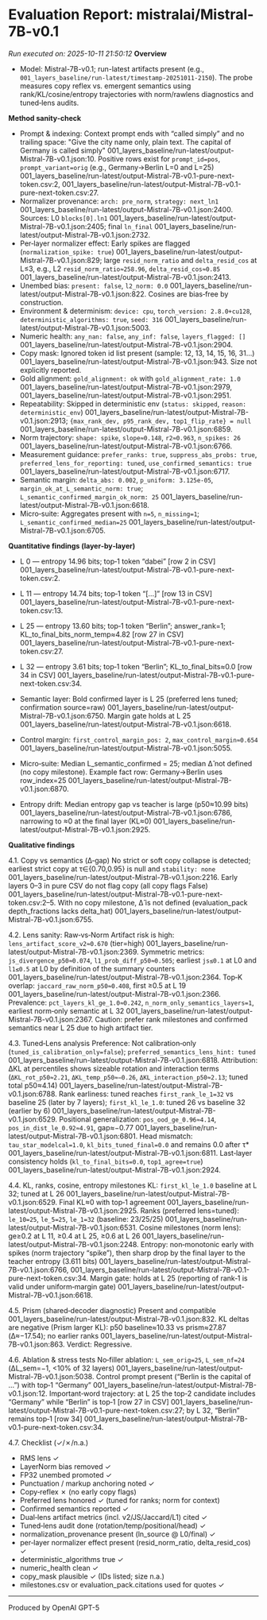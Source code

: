 # Evaluation Report: mistralai/Mistral-7B-v0.1

*Run executed on: 2025-10-11 21:50:12*
**Overview**
- Model: Mistral-7B-v0.1; run-latest artifacts present (e.g., `001_layers_baseline/run-latest/timestamp-20251011-2150`). The probe measures copy reflex vs. emergent semantics using rank/KL/cosine/entropy trajectories with norm/rawlens diagnostics and tuned‑lens audits.

**Method sanity‑check**
- Prompt & indexing: Context prompt ends with “called simply” and no trailing space: "Give the city name only, plain text. The capital of Germany is called simply" 001_layers_baseline/run-latest/output-Mistral-7B-v0.1.json:10. Positive rows exist for `prompt_id=pos`, `prompt_variant=orig` (e.g., Germany→Berlin L=0 and L=25) 001_layers_baseline/run-latest/output-Mistral-7B-v0.1-pure-next-token.csv:2, 001_layers_baseline/run-latest/output-Mistral-7B-v0.1-pure-next-token.csv:27.
- Normalizer provenance: `arch: pre_norm`, `strategy: next_ln1` 001_layers_baseline/run-latest/output-Mistral-7B-v0.1.json:2400. Sources: L0 `blocks[0].ln1` 001_layers_baseline/run-latest/output-Mistral-7B-v0.1.json:2405; final `ln_final` 001_layers_baseline/run-latest/output-Mistral-7B-v0.1.json:2732.
- Per‑layer normalizer effect: Early spikes are flagged (`normalization_spike: true`) 001_layers_baseline/run-latest/output-Mistral-7B-v0.1.json:829; large `resid_norm_ratio` and `delta_resid_cos` at L≤3, e.g., L2 `resid_norm_ratio≈258.96`, `delta_resid_cos≈0.85` 001_layers_baseline/run-latest/output-Mistral-7B-v0.1.json:2413.
- Unembed bias: `present: false`, `l2_norm: 0.0` 001_layers_baseline/run-latest/output-Mistral-7B-v0.1.json:822. Cosines are bias‑free by construction.
- Environment & determinism: `device: cpu`, `torch_version: 2.8.0+cu128`, `deterministic_algorithms: true`, `seed: 316` 001_layers_baseline/run-latest/output-Mistral-7B-v0.1.json:5003.
- Numeric health: `any_nan: false`, `any_inf: false`, `layers_flagged: []` 001_layers_baseline/run-latest/output-Mistral-7B-v0.1.json:2904.
- Copy mask: Ignored token id list present (sample: 12, 13, 14, 15, 16, 31…) 001_layers_baseline/run-latest/output-Mistral-7B-v0.1.json:943. Size not explicitly reported.
- Gold alignment: `gold_alignment: ok` with `gold_alignment_rate: 1.0` 001_layers_baseline/run-latest/output-Mistral-7B-v0.1.json:2979, 001_layers_baseline/run-latest/output-Mistral-7B-v0.1.json:2951.
- Repeatability: Skipped in deterministic env (`status: skipped`, `reason: deterministic_env`) 001_layers_baseline/run-latest/output-Mistral-7B-v0.1.json:2913; `{max_rank_dev, p95_rank_dev, top1_flip_rate} = null` 001_layers_baseline/run-latest/output-Mistral-7B-v0.1.json:6859.
- Norm trajectory: `shape: spike`, `slope≈0.148`, `r2≈0.963`, `n_spikes: 26` 001_layers_baseline/run-latest/output-Mistral-7B-v0.1.json:6766.
- Measurement guidance: `prefer_ranks: true`, `suppress_abs_probs: true`, `preferred_lens_for_reporting: tuned`, `use_confirmed_semantics: true` 001_layers_baseline/run-latest/output-Mistral-7B-v0.1.json:6717.
- Semantic margin: `delta_abs: 0.002`, `p_uniform: 3.125e-05`, `margin_ok_at_L_semantic_norm: true`; `L_semantic_confirmed_margin_ok_norm: 25` 001_layers_baseline/run-latest/output-Mistral-7B-v0.1.json:6618.
- Micro‑suite: Aggregates present with `n=5`, `n_missing=1`; `L_semantic_confirmed_median=25` 001_layers_baseline/run-latest/output-Mistral-7B-v0.1.json:6705.

**Quantitative findings (layer‑by‑layer)**
- L 0 — entropy 14.96 bits; top‑1 token “dabei” [row 2 in CSV] 001_layers_baseline/run-latest/output-Mistral-7B-v0.1-pure-next-token.csv:2.
- L 11 — entropy 14.74 bits; top‑1 token “[…]” [row 13 in CSV] 001_layers_baseline/run-latest/output-Mistral-7B-v0.1-pure-next-token.csv:13.
- L 25 — entropy 13.60 bits; top‑1 token “Berlin”; answer_rank=1; KL_to_final_bits_norm_temp≈4.82 [row 27 in CSV] 001_layers_baseline/run-latest/output-Mistral-7B-v0.1-pure-next-token.csv:27.
- L 32 — entropy 3.61 bits; top‑1 token “Berlin”; KL_to_final_bits≈0.0 [row 34 in CSV] 001_layers_baseline/run-latest/output-Mistral-7B-v0.1-pure-next-token.csv:34.

- Semantic layer: Bold confirmed layer is L 25 (preferred lens tuned; confirmation source=raw) 001_layers_baseline/run-latest/output-Mistral-7B-v0.1.json:6750. Margin gate holds at L 25 001_layers_baseline/run-latest/output-Mistral-7B-v0.1.json:6618.
- Control margin: `first_control_margin_pos: 2`, `max_control_margin≈0.654` 001_layers_baseline/run-latest/output-Mistral-7B-v0.1.json:5055.
- Micro‑suite: Median L_semantic_confirmed = 25; median Δ̂ not defined (no copy milestone). Example fact row: Germany→Berlin uses row_index=25 001_layers_baseline/run-latest/output-Mistral-7B-v0.1.json:6870.
- Entropy drift: Median entropy gap vs teacher is large (p50≈10.99 bits) 001_layers_baseline/run-latest/output-Mistral-7B-v0.1.json:6786, narrowing to ≈0 at the final layer (KL≈0) 001_layers_baseline/run-latest/output-Mistral-7B-v0.1.json:2925.

**Qualitative findings**

4.1. Copy vs semantics (Δ‑gap)
No strict or soft copy collapse is detected; earliest strict copy at τ∈{0.70,0.95} is null and `stability: none` 001_layers_baseline/run-latest/output-Mistral-7B-v0.1.json:2216. Early layers 0–3 in pure CSV do not flag copy (all copy flags False) 001_layers_baseline/run-latest/output-Mistral-7B-v0.1-pure-next-token.csv:2–5. With no copy milestone, Δ̂ is not defined (evaluation_pack depth_fractions lacks delta_hat) 001_layers_baseline/run-latest/output-Mistral-7B-v0.1.json:6755.

4.2. Lens sanity: Raw‑vs‑Norm
Artifact risk is high: `lens_artifact_score_v2≈0.670` (tier=high) 001_layers_baseline/run-latest/output-Mistral-7B-v0.1.json:2369. Symmetric metrics: `js_divergence_p50≈0.074`, `l1_prob_diff_p50≈0.505`; earliest `js≤0.1` at L0 and `l1≤0.5` at L0 by definition of the summary counters 001_layers_baseline/run-latest/output-Mistral-7B-v0.1.json:2364. Top‑K overlap: `jaccard_raw_norm_p50≈0.408`, first ≥0.5 at L 19 001_layers_baseline/run-latest/output-Mistral-7B-v0.1.json:2366. Prevalence: `pct_layers_kl_ge_1.0≈0.242`, `n_norm_only_semantics_layers=1`, earliest norm‑only semantic at L 32 001_layers_baseline/run-latest/output-Mistral-7B-v0.1.json:2367. Caution: prefer rank milestones and confirmed semantics near L 25 due to high artifact tier.

4.3. Tuned‑Lens analysis
Preference: Not calibration‑only (`tuned_is_calibration_only=false`); `preferred_semantics_lens_hint: tuned` 001_layers_baseline/run-latest/output-Mistral-7B-v0.1.json:6818. Attribution: ΔKL at percentiles shows sizeable rotation and interaction terms (`ΔKL_rot_p50≈2.21`, `ΔKL_temp_p50≈−0.26`, `ΔKL_interaction_p50≈2.13`; tuned total p50≈4.14) 001_layers_baseline/run-latest/output-Mistral-7B-v0.1.json:6788. Rank earliness: tuned reaches `first_rank_le_1=32` vs baseline 25 (later by 7 layers); `first_kl_le_1.0`: tuned 26 vs baseline 32 (earlier by 6) 001_layers_baseline/run-latest/output-Mistral-7B-v0.1.json:6529. Positional generalization: `pos_ood_ge_0.96≈4.14`, `pos_in_dist_le_0.92≈4.91`, gap≈−0.77 001_layers_baseline/run-latest/output-Mistral-7B-v0.1.json:6801. Head mismatch: `tau_star_modelcal=1.0`, `kl_bits_tuned_final=0.0` and remains 0.0 after τ* 001_layers_baseline/run-latest/output-Mistral-7B-v0.1.json:6811. Last‑layer consistency holds (`kl_to_final_bits=0.0`, `top1_agree=true`) 001_layers_baseline/run-latest/output-Mistral-7B-v0.1.json:2924.

4.4. KL, ranks, cosine, entropy milestones
KL: `first_kl_le_1.0` baseline at L 32; tuned at L 26 001_layers_baseline/run-latest/output-Mistral-7B-v0.1.json:6529. Final KL≈0 with top‑1 agreement 001_layers_baseline/run-latest/output-Mistral-7B-v0.1.json:2925. Ranks (preferred lens=tuned): `le_10=25`, `le_5=25`, `le_1=32` (baseline: 23/25/25) 001_layers_baseline/run-latest/output-Mistral-7B-v0.1.json:6531. Cosine milestones (norm lens): ge≥0.2 at L 11, ≥0.4 at L 25, ≥0.6 at L 26 001_layers_baseline/run-latest/output-Mistral-7B-v0.1.json:2248. Entropy: non‑monotonic early with spikes (norm trajectory “spike”), then sharp drop by the final layer to the teacher entropy (3.611 bits) 001_layers_baseline/run-latest/output-Mistral-7B-v0.1.json:6766, 001_layers_baseline/run-latest/output-Mistral-7B-v0.1-pure-next-token.csv:34. Margin gate: holds at L 25 (reporting of rank‑1 is valid under uniform‑margin gate) 001_layers_baseline/run-latest/output-Mistral-7B-v0.1.json:6618.

4.5. Prism (shared‑decoder diagnostic)
Present and compatible 001_layers_baseline/run-latest/output-Mistral-7B-v0.1.json:832. KL deltas are negative (Prism larger KL): p50 baseline≈10.33 vs prism≈27.87 (Δ≈−17.54); no earlier ranks 001_layers_baseline/run-latest/output-Mistral-7B-v0.1.json:863. Verdict: Regressive.

4.6. Ablation & stress tests
No‑filler ablation: `L_sem_orig=25`, `L_sem_nf=24` (ΔL_sem=−1, <10% of 32 layers) 001_layers_baseline/run-latest/output-Mistral-7B-v0.1.json:5038. Control prompt present (“Berlin is the capital of …”) with top‑1 “Germany” 001_layers_baseline/run-latest/output-Mistral-7B-v0.1.json:12. Important‑word trajectory: at L 25 the top‑2 candidate includes “Germany” while “Berlin” is top‑1 [row 27 in CSV] 001_layers_baseline/run-latest/output-Mistral-7B-v0.1-pure-next-token.csv:27; by L 32, “Berlin” remains top‑1 [row 34] 001_layers_baseline/run-latest/output-Mistral-7B-v0.1-pure-next-token.csv:34.

4.7. Checklist (✓/✗/n.a.)
- RMS lens ✓
- LayerNorm bias removed ✓
- FP32 unembed promoted ✓
- Punctuation / markup anchoring noted ✓
- Copy‑reflex ✗ (no early copy flags)
- Preferred lens honored ✓ (tuned for ranks; norm for context)
- Confirmed semantics reported ✓
- Dual‑lens artifact metrics (incl. v2/JS/Jaccard/L1) cited ✓
- Tuned‑lens audit done (rotation/temp/positional/head) ✓
- normalization_provenance present (ln_source @ L0/final) ✓
- per‑layer normalizer effect present (resid_norm_ratio, delta_resid_cos) ✓
- deterministic_algorithms true ✓
- numeric_health clean ✓
- copy_mask plausible ✓ (IDs listed; size n.a.)
- milestones.csv or evaluation_pack.citations used for quotes ✓

---
Produced by OpenAI GPT-5
